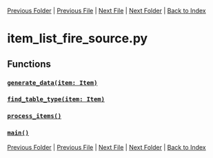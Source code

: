 [Previous Folder](../item_article.md) | [Previous File](item_list_entertainment.md) | [Next File](item_list_fishing.md) | [Next Folder](../../lists/attachment_list.md) | [Back to Index](../../../index.md)

# item_list_fire_source.py

## Functions

### [`generate_data(item: Item)`](https://github.com/Vaileasys/pz-wiki_parser/blob/main/scripts/items/lists/item_list_fire_source.py#L12)
### [`find_table_type(item: Item)`](https://github.com/Vaileasys/pz-wiki_parser/blob/main/scripts/items/lists/item_list_fire_source.py#L48)
### [`process_items()`](https://github.com/Vaileasys/pz-wiki_parser/blob/main/scripts/items/lists/item_list_fire_source.py#L52)
### [`main()`](https://github.com/Vaileasys/pz-wiki_parser/blob/main/scripts/items/lists/item_list_fire_source.py#L77)


[Previous Folder](../item_article.md) | [Previous File](item_list_entertainment.md) | [Next File](item_list_fishing.md) | [Next Folder](../../lists/attachment_list.md) | [Back to Index](../../../index.md)
